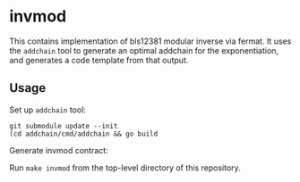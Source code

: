 # invmod

This contains implementation of bls12381 modular inverse via fermat.  It uses the `addchain` tool to generate an optimal addchain for the exponentiation, and generates a code template from that output.

## Usage

Set up `addchain` tool:
```
git submodule update --init
(cd addchain/cmd/addchain && go build
```

Generate invmod contract:

Run `make invmod` from the top-level directory of this repository.
